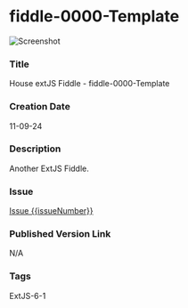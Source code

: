 fiddle-0000-Template
======

![Screenshot](screenshot.png)

### Title

House extJS Fiddle - fiddle-0000-Template


### Creation Date

11-09-24


### Description

Another ExtJS Fiddle.


### Issue

[Issue {{issueNumber}}](https://github.com/bradyhouse/house/issues/{{issueNumber}})


### Published Version Link

N/A


### Tags

ExtJS-6-1
